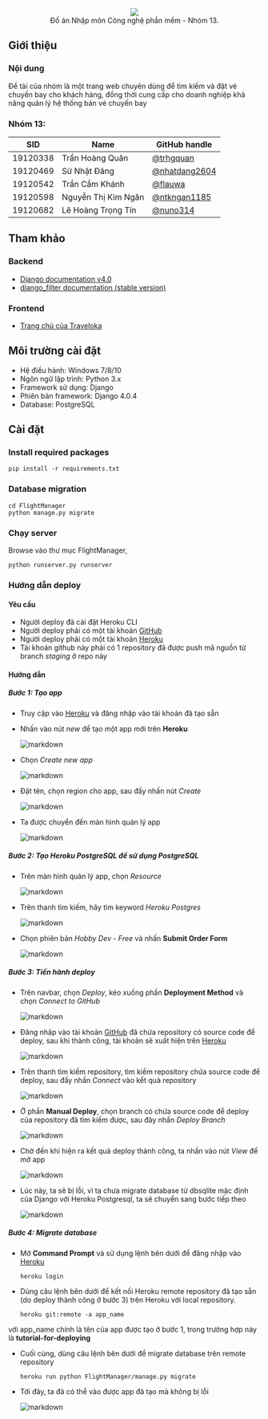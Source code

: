 <p align="center">
<img src="FlightManager/static/images/logo-background.png">
<br/>
Đồ án Nhập môn Công nghệ phần mềm - Nhóm 13.
</p>

## Giới thiệu
### Nội dung
Đề tài của nhóm là một trang web chuyên dùng để tìm kiếm và đặt vé chuyến bay cho khách hàng, đồng thời cung cấp cho doanh nghiệp khả năng quản lý hệ thống bán vé chuyến bay

### Nhóm 13:
|SID|Name|GitHub handle|
|---|----|-------------|
|19120338|Trần Hoàng Quân|[@trhgquan](https://github.com/trhgquan)|
|19120469|Sử Nhật Đăng|[@nhatdang2604](https://github.com/nhatdang2604)|
|19120542|Trần Cẩm Khánh|[@flauwa](https://github.com/flauwa)|
|19120598|Nguyễn Thị Kim Ngân|[@ntkngan1185](https://github.com/ntkngan1185)|
|19120682|Lê Hoàng Trọng Tín|[@nuno314](https://github.com/nuno314)|

## Tham khảo
### Backend
- [Django documentation v4.0](https://docs.djangoproject.com/en/4.0/)
- [django_filter documentation (stable version)](https://django-filter.readthedocs.io/en/stable/)
### Frontend
- [Trang chủ của Traveloka](https://www.traveloka.com)

## Môi trường cài đặt
- Hệ điều hành: Windows 7/8/10
- Ngôn ngữ lập trình: Python 3.x
- Framework sử dụng: Django
- Phiên bản framework: Django 4.0.4
- Database: PostgreSQL

## Cài đặt
### Install required packages
```
pip install -r requirements.txt
```

### Database migration
```
cd FlightManager
python manage.py migrate
```

### Chạy server
Browse vào thư mục FlightManager,
```
python runserver.py runserver
```

### Hướng dẫn deploy
#### Yêu cầu
- Người deploy đã cài đặt Heroku CLI
- Người deploy phải có một tài khoản [GitHub](https://www.github.com)
- Người deploy phải có một tài khoản [Heroku](https://www.heroku.com/)
- Tài khoản github này phải có 1 repository đã được push mã nguồn từ branch _staging_ ở repo này

#### Hướng dẫn
##### Bước 1: Tạo app
- Truy cập vào [Heroku](https://www.heroku.com/) và đăng nhập vào tài khoản đã tạo sẵn
- Nhấn vào nút _new_ để tạo một app mới trên __Heroku__

    ![markdown](docs/step_1.png)

- Chọn _Create new app_

    ![markdown](docs/step_2.png)

- Đặt tên, chọn region cho app, sau đấy nhấn nút _Create_

    ![markdown](docs/step_3.png)

- Ta được chuyển đến màn hình quản lý app

    ![markdown](docs/step_4.png)

##### Bước 2: Tạo Heroku PostgreSQL để sử dụng PostgreSQL
- Trên màn hình quản lý app, chọn _Resource_

    ![markdown](docs/step_5.png)

- Trên thanh tìm kiếm, hãy tìm keyword _Heroku Postgres_

    ![markdown](docs/step_6.png)

- Chọn phiên bản _Hobby Dev - Free_ và nhấn __Submit Order Form__

    ![markdown](docs/step_7.png)

##### Bước 3: Tiến hành deploy

- Trên navbar, chọn _Deploy_, kéo xuống phần __Deployment Method__ và chọn _Connect to GitHub_

    ![markdown](docs/step_8.png)

- Đăng nhập vào tài khoản [GitHub](https://www.github.com) đã chứa repository có source code để deploy, sau khi thành công, tài khoản sẽ xuất hiện trên [Heroku](https://www.heroku.com/)

    ![markdown](docs/step_9.png)

- Trên thanh tìm kiếm repository, tìm kiếm repository chứa source code để deploy, sau đấy nhấn _Connect_ vào kết quả repository

    ![markdown](docs/step_10.png)

- Ở phần __Manual Deploy__, chọn branch có chứa source code để deploy của repository đã tìm kiếm được, sau đây nhấn _Deploy Branch_

    ![markdown](docs/step_11.png)

- Chờ đến khi hiện ra kết quả deploy thành công, ta nhấn vào nút _View_ để mở app

    ![markdown](docs/step_12.png)

- Lúc này, ta sẽ bị lỗi, vì ta chưa migrate database từ dbsqlite mặc định của Django với Heroku Postgresql, ta sẽ chuyển sang bước tiếp theo

    ![markdown](docs/step_13.png)

##### Bước 4: Migrate database

- Mở __Command Prompt__ và sử dụng lệnh bên dưới để đăng nhập vào [Heroku](https://www.heroku.com/)
    ```
    heroku login
    ```

- Dùng câu lệnh bên dưới để kết nối Heroku remote repository đã tạo sẵn (do deploy thành công ở bước 3) trên Heroku với local repository.
    ```
    heroku git:remote -a app_name
    ```
với app_name chính là tên của app được tạo ở bước 1, trong trường hợp này là __tutorial-for-deploying__

- Cuối cùng, dùng câu lệnh bên dưới để migrate database trên remote repository
    ```
    heroku run python FlightManager/manage.py migrate
    ```

- Tới đây, ta đã có thể vào được app đã tạo mà không bị lỗi

    ![markdown](docs/step_14.png)